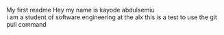 My first readme
Hey my name is kayode abdulsemiu  
i am a student of software engineering at the alx 
this is a test to use the git pull command 
